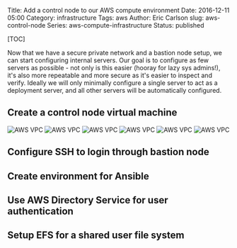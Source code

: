 Title: Add a control node to our AWS compute environment
Date: 2016-12-11 05:00
Category: infrastructure
Tags: aws
Author: Eric Carlson
slug: aws-control-node
Series: aws-compute-infrastructure
Status: published

[TOC]

Now that we have a secure private network and a bastion node setup, we can start configuring 
internal servers.  Our goal is to configure as few servers as possible - not only is this easier
(hooray for lazy sys admins!), it's also more repeatable and more secure as it's easier to inspect 
and verify.  Ideally we will only minimally configure a single server to act as a deployment server, 
and all other servers will be automatically configured.  

## Create a control node virtual machine

![AWS VPC]({filename}/images/161211_setup_aws_environment/aws-step-01.png)
![AWS VPC]({filename}/images/161211_setup_aws_environment/aws-step-02.png)
![AWS VPC]({filename}/images/161211_setup_aws_environment/aws-step-03.png)
![AWS VPC]({filename}/images/161211_setup_aws_environment/aws-step-04.png)
![AWS VPC]({filename}/images/161211_setup_aws_environment/aws-step-05.png)
![AWS VPC]({filename}/images/161211_setup_aws_environment/aws-step-06.png)

## Configure SSH to login through bastion node
 
## Create environment for Ansible

## Use AWS Directory Service for user authentication

## Setup EFS for a shared user file system